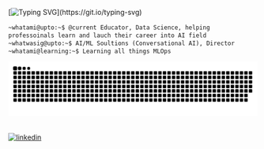 [![Typing SVG](https://readme-typing-svg.herokuapp.com?font=Fira+Code&duration=4999&pause=999&color=34C007&multiline=true&repeat=false&width=435&lines=%3E+Hi%2C+I'm+Nitin!)](https://git.io/typing-svg)

```
~whatami@upto:~$ @current Educator, Data Science, helping professoinals learn and lauch their career into AI field
~whatwasig@upto:~$ AI/ML Soultions (Conversational AI), Director
~whatami@learning:~$ Learning all things MLOps
```

<!--- snake -->
<div align="center">
  <img  src="https://github.com/1999AZZAR/1999AZZAR/blob/readme/resources/img/grid-snake.svg"
       alt="snake" /></div></a>
</div>

<p>
  <br> <a href="https://www.linkedin.com/in/bhandarin/" target="blank"><img align="center" src="https://user-images.githubusercontent.com/88904952/234979284-68c11d7f-1acc-4f0c-ac78-044e1037d7b0.png" alt="linkedin" height="20" width="20" /></a>
</p>

